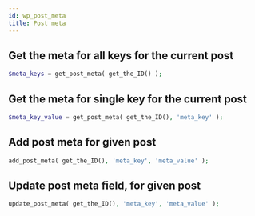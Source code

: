 ```yaml
---
id: wp_post_meta
title: Post meta
---
```


## Get the meta for all keys for the current post
``` php
$meta_keys = get_post_meta( get_the_ID() );
```

## Get the meta for single key for the current post
``` php
$meta_key_value = get_post_meta( get_the_ID(), 'meta_key' );
```

## Add post meta for given post
``` php
add_post_meta( get_the_ID(), 'meta_key', 'meta_value' );
```

## Update post meta field, for given post
``` php
update_post_meta( get_the_ID(), 'meta_key', 'meta_value' );
```